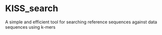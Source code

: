 # KISS_search
 A simple and efficient tool for searching reference sequences against data sequences using k-mers
